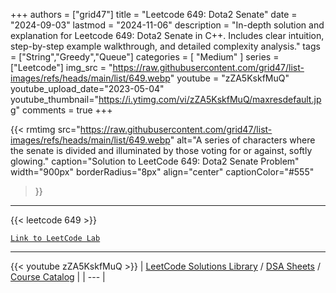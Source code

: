 
+++
authors = ["grid47"]
title = "Leetcode 649: Dota2 Senate"
date = "2024-09-03"
lastmod = "2024-11-06"
description = "In-depth solution and explanation for Leetcode 649: Dota2 Senate in C++. Includes clear intuition, step-by-step example walkthrough, and detailed complexity analysis."
tags = ["String","Greedy","Queue"]
categories = [
    "Medium"
]
series = ["Leetcode"]
img_src = "https://raw.githubusercontent.com/grid47/list-images/refs/heads/main/list/649.webp"
youtube = "zZA5KskfMuQ"
youtube_upload_date="2023-05-04"
youtube_thumbnail="https://i.ytimg.com/vi/zZA5KskfMuQ/maxresdefault.jpg"
comments = true
+++


{{< rmtimg 
    src="https://raw.githubusercontent.com/grid47/list-images/refs/heads/main/list/649.webp" 
    alt="A series of characters where the senate is divided and illuminated by those voting for or against, softly glowing."
    caption="Solution to LeetCode 649: Dota2 Senate Problem"
    width="900px"
    borderRadius="8px"
    align="center" 
    captionColor="#555"
>}}
---
{{< leetcode 649 >}}

[`Link to LeetCode Lab`](https://leetcode.com/problems/dota2-senate/description/)

---
{{< youtube zZA5KskfMuQ >}}
| [LeetCode Solutions Library](https://grid47.xyz/leetcode/) / [DSA Sheets](https://grid47.xyz/sheets/) / [Course Catalog](https://grid47.xyz/courses/) |
| --- |
